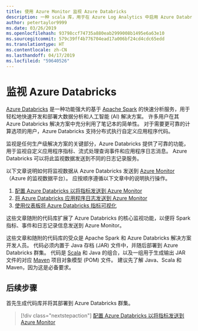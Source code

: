 ```yaml
---
title: 使用 Azure Monitor 监视 Azure Databricks
description: 一种 scala 库，用于在 Azure Log Analytics 中启用 Azure Databricks 的监视功能
author: petertaylor9999
ms.date: 03/26/2019
ms.openlocfilehash: 93798ccf74735a880eab2999008b1495e6a63e10
ms.sourcegitcommit: 579c39ff4b776704ead17a006bf24cd4cdc65edd
ms.translationtype: HT
ms.contentlocale: zh-CN
ms.lasthandoff: 04/17/2019
ms.locfileid: "59640526"
---
```

# <a name="monitoring-azure-databricks"></a>监视 Azure Databricks

[Azure Databricks](/azure/azure-databricks/) 是一种功能强大的基于 [Apache Spark](https://spark.apache.org/) 的快速分析服务，用于轻松地快速开发和部署大数据分析和人工智能 (AI) 解决方案。 许多用户在其 Azure Databricks 解决方案中充分利用了笔记本的简单性。 对于需要更可靠的计算选项的用户，Azure Databricks 支持分布式执行自定义应用程序代码。

监视是任何生产级解决方案的关键部分，Azure Databricks 提供了可靠的功能，用于监视自定义应用程序指标、流式处理查询事件和应用程序日志消息。 Azure Databricks 可以将此监视数据发送到不同的日志记录服务。

以下文章说明如何将监视数据从 Azure Databricks 发送到 [Azure Monitor](/azure/azure-monitor/overview)（Azure 的监视数据平台）。 应按顺序遵循以下文章中的说明执行操作。

1. [配置 Azure Databricks 以将指标发送到 Azure Monitor](./configure-cluster.md)
1. [将 Azure Databricks 应用程序日志发送到 Azure Monitor](./application-logs.md)
1. [使用仪表板将 Azure Databricks 指标可视化](./dashboards.md)

这些文章随附的代码库扩展了 Azure Databricks 的核心监视功能，以便将 Spark 指标、事件和日志记录信息发送到 Azure Monitor。

这些文章和随附的代码库的受众是 Apache Spark 和 Azure Databricks 解决方案开发人员。 代码必须内置于 Java 存档 (JAR) 文件中，并随后部署到 Azure Databricks 群集。 代码是 [Scala](https://www.scala-lang.org/) 和 Java 的组合，以及一组用于生成输出 JAR 文件的对应 [Maven](https://maven.apache.org) 项目对象模型 (POM) 文件。 建议先了解 Java、Scala 和 Maven，因为这是必备要求。

## <a name="next-steps"></a>后续步骤

首先生成代码库并将其部署到 Azure Databricks 群集。

> [!div class="nextstepaction"]
> [配置 Azure Databricks 以将指标发送到 Azure Monitor](./configure-cluster.md)